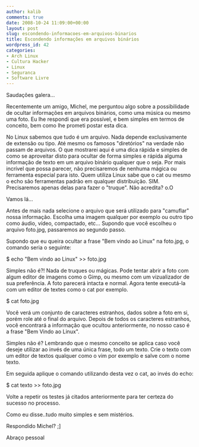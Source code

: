 ```yaml
---
author: kalib
comments: true
date: 2008-10-24 11:09:00+00:00
layout: post
slug: escondendo-informacoes-em-arquivos-binarios
title: Escondendo informações em arquivos binários
wordpress_id: 42
categories:
- Arch Linux
- Cultura Hacker
- Linux
- Seguranca
- Software Livre
---
```


Saudações galera...




Recentemente um amigo, Michel, me perguntou algo sobre a possibilidade de ocultar informações em arquivos binários, como uma música ou mesmo uma foto. Eu lhe respondi que era possível, e bem simples em termos de conceito, bem como lhe prometi postar esta dica.




No Linux sabemos que tudo é um arquivo. Nada depende exclusivamente de extensão ou tipo. Até mesmo os famosos "diretórios" na verdade não passam de arquivos. O que mostrarei aqui é uma dica rápida e simples de como se aproveitar disto para ocultar de forma simples e rápida alguma informação de texto em um arquivo binário qualquer que o seja. Por mais incrível que possa parecer, não precisaremos de nenhuma mágica ou ferramenta especial para isto. Quem utiliza Linux sabe que o cat ou mesmo o echo são ferramentas padrão em qualquer distribuição. SIM. Precisaremos apenas delas para fazer o "truque". Não acredita? o.O




Vamos lá...




Antes de mais nada selecione o arquivo que será utilizado para "camuflar" nossa informação. Escolha uma imagem qualquer por exemplo ou outro tipo como áudio, vídeo, compactado, etc... Supondo que você escolheu o arquivo foto.jpg, passaremos ao segundo passo.




Supondo que eu queira ocultar a frase "Bem vindo ao Linux" na foto.jpg, o comando seria o seguinte:




$ echo "Bem vindo ao Linux" >> foto.jpg




Simples não é?! Nada de truques ou mágicas. Pode tentar abrir a foto com algum editor de imagens como o Gimp, ou mesmo com um vizualizador de sua preferência. A foto parecerá intacta e normal. Agora tente executá-la com um editor de textes como o cat por exemplo.




$ cat foto.jpg




Você verá um conjunto de caracteres estranhos, dados sobre a foto em si, porém role até o final do arquivo. Depois de todos os caracteres estranhos, você encontrará a informação que ocultou anteriormente, no nosso caso é a frase "Bem Vindo ao Linux".




Simples não é? Lembrando que o mesmo conceito se aplica caso você deseje utilizar ao invés de uma única frase, todo um texto. Crie o texto com um editor de textos qualquer como o vim por exemplo e salve com o nome texto.




Em seguida aplique o comando utilizando desta vez o cat, ao invés do echo:




$ cat texto >> foto.jpg




Volte a repetir os testes já citados anteriormente para ter certeza do sucesso no processo.




Como eu disse..tudo muito simples e sem mistérios.




Respondido Michel? ;]




Abraço pessoal